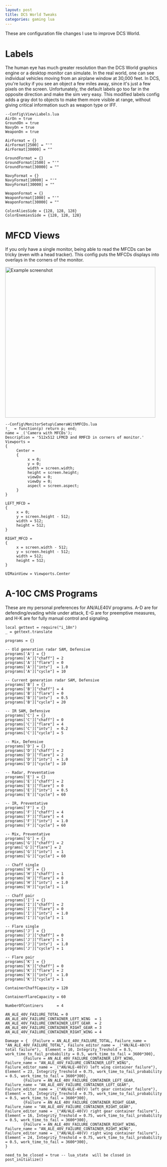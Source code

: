 ```yaml
---
layout: post
title: DCS World Tweaks
categories: gaming lua
---
```


These are configuration file changes I use to improve DCS World.

Labels
=

The human eye has much greater resolution than the DCS World graphics engine or a desktop monitor can simulate. In the real world, one can see individual vehicles moving from an airplane window at 30,000 feet. In DCS, you're lucky if you see an object a few miles away, since it's just a few pixels on the screen. Unfortunately, the default labels go too far in the opposite direction and make the sim very easy. This modified labels config adds a gray dot to objects to make them more visible at range, without giving critical information such as weapon type or IFF.

	--Config\View\Labels.lua
    AirOn = true
    GroundOn = true
    NavyOn = true
    WeaponOn = true
    
    AirFormat = {}
    AirFormat[2500] = "'"
    AirFormat[30000] = ""
    
    GroundFormat = {}
    GroundFormat[2500] = "'"
    GroundFormat[30000] = ""
    
    NavyFormat = {}
    NavyFormat[10000] = "'"
    NavyFormat[30000] = ""
    
    WeaponFormat = {}
    WeaponFormat[1000] = "'"
    WeaponFormat[30000] = ""
    
    ColorAliesSide = {128, 128, 128}
    ColorEnemiesSide = {128, 128, 128}

MFCD Views
=

If you only have a single monitor, being able to read the MFCDs can be tricky (even with a head tracker). This config puts the MFCDs displays into overlays in the corners of the monitor.

<a href="https://i.imgur.com/nXh46.jpg"><img alt="Example screenshot" height="480" src="https://i.imgur.com/nXh46.jpg" /></a>

	--Config\MonitorSetup\CameraWithMFCDs.lua
	!_  = function(p) return p; end;
	name = _('Camera with MFCDs');
	Description = '512x512 LFMCD and RMFCD in corners of monitor.'
	Viewports =
	{
	     Center =
	     {
	          x = 0;
	          y = 0;
	          width = screen.width;
	          height = screen.height;
	          viewDx = 0;
	          viewDy = 0;
	          aspect = screen.aspect;
	     }
	}

	LEFT_MFCD =
	{
	     x = 0;
	     y = screen.height - 512;
	     width = 512;
	     height = 512;
	}

	RIGHT_MFCD =
	{
	     x = screen.width - 512;
	     y = screen.height - 512;
	     width = 512;
	     height = 512;
	}

	UIMainView = Viewports.Center

A-10C CMS Programs
=

These are my personal preferences for AN/ALE40V programs. A-D are for defending/evading while under attack, E-G are for preemptive measures, and H-K are for fully manual control and signaling.

	local gettext = require("i_18n")
	_ = gettext.translate

	programs = {}

	-- Old generation radar SAM, Defensive
	programs['A'] = {}
	programs['A']["chaff"] = 2
	programs['A']["flare"] = 0
	programs['A']["intv"]  = 1.0
	programs['A']["cycle"] = 10

	-- Current generation radar SAM, Defensive
	programs['B'] = {}
	programs['B']["chaff"] = 4
	programs['B']["flare"] = 0
	programs['B']["intv"]  = 0.5
	programs['B']["cycle"] = 20

	-- IR SAM, Defensive
	programs['C'] = {}
	programs['C']["chaff"] = 0
	programs['C']["flare"] = 4
	programs['C']["intv"]  = 0.2
	programs['C']["cycle"] = 5

	-- Mix, Defensive
	programs['D'] = {}
	programs['D']["chaff"] = 2
	programs['D']["flare"] = 2
	programs['D']["intv"]  = 1.0
	programs['D']["cycle"] = 10

	-- Radar, Preventative
	programs['E'] = {}
	programs['E']["chaff"] = 2
	programs['E']["flare"] = 0
	programs['E']["intv"]  = 0.5
	programs['E']["cycle"] = 60

	-- IR, Preventative
	programs['F'] = {}
	programs['F']["chaff"] = 4
	programs['F']["flare"] = 4
	programs['F']["intv"]  = 1.0
	programs['F']["cycle"] = 60

	-- Mix, Preventative
	programs['G'] = {}
	programs['G']["chaff"] = 2
	prgrams['G']["flare"] = 2
	programs['G']["intv"]  = 1
	programs['G']["cycle"] = 60

	-- Chaff single
	programs['H'] = {}
	programs['H']["chaff"] = 1
	programs['H']["flare"] = 0
	programs['H']["intv"]  = 1.0
	programs['H']["cycle"] = 1

	-- Chaff pair
	programs['I'] = {}
	programs['I']["chaff"] = 2
	programs['I']["flare"] = 0
	programs['I']["intv"]  = 1.0
	programs['I']["cycle"] = 1

	-- Flare single
	programs['J'] = {}
	programs['J']["chaff"] = 0
	programs['J']["flare"] = 1
	programs['J']["intv"]  = 1.0
	programs['J']["cycle"] = 1

	-- Flare pair
	programs['K'] = {}
	programs['K']["chaff"] = 0
	programs['K']["flare"] = 2
	programs['K']["intv"]  = 1.0
	programs['K']["cycle"] = 1

	ContainerChaffCapacity = 120

	ContainerFlareCapacity = 60

	NumberOfContiners      = 4

	AN_ALE_40V_FAILURE_TOTAL = 0
	AN_ALE_40V_FAILURE_CONTAINER_LEFT_WING	= 1
	AN_ALE_40V_FAILURE_CONTAINER_LEFT_GEAR	= 2
	AN_ALE_40V_FAILURE_CONTAINER_RIGHT_GEAR	= 3
	AN_ALE_40V_FAILURE_CONTAINER_RIGHT_WING	= 4

	Damage = {	{Failure = AN_ALE_40V_FAILURE_TOTAL, Failure_name = "AN_ALE_40V_FAILURE_TOTAL", Failure_editor_name = _("AN/ALE-40(V) total failure"),  Element = 10, Integrity_Treshold = 0.5, work_time_to_fail_probability = 0.5, work_time_to_fail = 3600*300},
			{Failure = AN_ALE_40V_FAILURE_CONTAINER_LEFT_WING, Failure_name = "AN_ALE_40V_FAILURE_CONTAINER_LEFT_WING", Failure_editor_name = _("AN/ALE-40(V) left wing container failure"),  Element = 23, Integrity_Treshold = 0.75, work_time_to_fail_probability = 0.5, work_time_to_fail = 3600*300},
			{Failure = AN_ALE_40V_FAILURE_CONTAINER_LEFT_GEAR, Failure_name = "AN_ALE_40V_FAILURE_CONTAINER_LEFT_GEAR", Failure_editor_name = _("AN/ALE-40(V) left gear container failure"),  Element = 15, Integrity_Treshold = 0.75, work_time_to_fail_probability = 0.5, work_time_to_fail = 3600*300},
			{Failure = AN_ALE_40V_FAILURE_CONTAINER_RIGHT_GEAR, Failure_name = "AN_ALE_40V_FAILURE_CONTAINER_RIGHT_GEAR", Failure_editor_name = _("AN/ALE-40(V) right gear container failure"),  Element = 16, Integrity_Treshold = 0.75, work_time_to_fail_probability = 0.5, work_time_to_fail = 3600*300},
			{Failure = AN_ALE_40V_FAILURE_CONTAINER_RIGHT_WING, Failure_name = "AN_ALE_40V_FAILURE_CONTAINER_RIGHT_WING", Failure_editor_name = _("AN/ALE-40(V) right wing container failure"),  Element = 24, Integrity_Treshold = 0.75, work_time_to_fail_probability = 0.5, work_time_to_fail = 3600*300},
	}

	need_to_be_closed = true -- lua_state  will be closed in post_initialize()